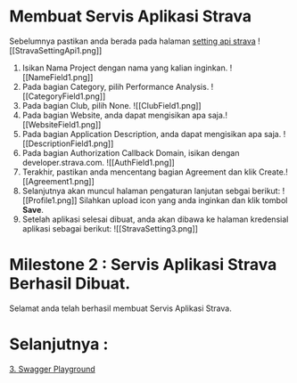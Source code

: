 # Membuat Servis Aplikasi Strava
Sebelumnya pastikan anda berada pada halaman [setting api strava](https://www.strava.com/settings/api)
![[StravaSettingApi1.png]]

1. Isikan Nama Project dengan nama yang kalian inginkan.   ![[NameField1.png]]
2. Pada bagian Category, pilih Performance Analysis.   ![[CategoryField1.png]]
3. Pada bagian Club, pilih None. ![[ClubField1.png]]
4. Pada bagian Website, anda dapat mengisikan apa saja.![[WebsiteField1.png]]
5. Pada bagian Application Description, anda dapat mengisikan apa saja. ![[DescriptionField1.png]]
6. Pada bagian Authorization Callback Domain, isikan dengan developer.strava.com. ![[AuthField1.png]]
7. Terakhir, pastikan anda mencentang bagian Agreement dan klik Create.![[Agreement1.png]]
8. Selanjutnya akan muncul halaman pengaturan lanjutan sebgai berikut: ![[Profile1.png]] Silahkan upload icon yang anda inginkan dan klik tombol **Save**.
9. Setelah aplikasi selesai dibuat, anda akan dibawa ke halaman kredensial aplikasi sebagai berikut: ![[StravaSetting3.png]]

# Milestone 2 : Servis Aplikasi Strava Berhasil Dibuat.
Selamat anda telah berhasil membuat Servis Aplikasi Strava.

# Selanjutnya :
[3. Swagger Playground](3.%20Swagger%20Playground.md)
